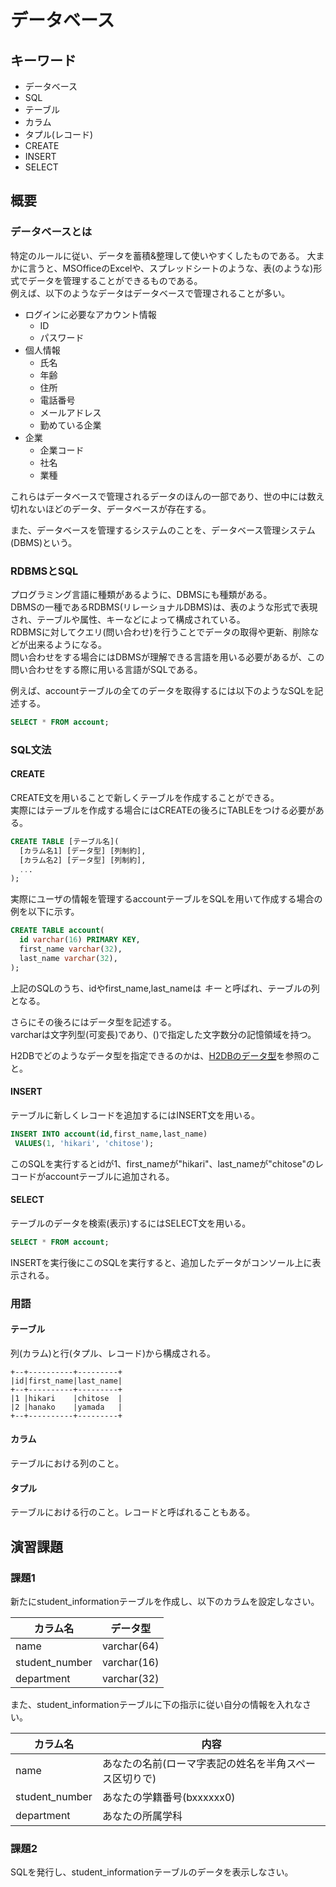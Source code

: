 # データベース

## キーワード

* データベース
* SQL
* テーブル
* カラム
* タプル(レコード)
* CREATE
* INSERT
* SELECT

## 概要

### データベースとは

特定のルールに従い、データを蓄積&整理して使いやすくしたものである。</be>
大まかに言うと、MSOfficeのExcelや、スプレッドシートのような、表(のような)形式でデータを管理することができるものである。</br>
例えば、以下のようなデータはデータベースで管理されることが多い。

* ログインに必要なアカウント情報
  * ID
  * パスワード
* 個人情報
  * 氏名
  * 年齢
  * 住所
  * 電話番号
  * メールアドレス
  * 勤めている企業
* 企業
  * 企業コード
  * 社名
  * 業種

これらはデータベースで管理されるデータのほんの一部であり、世の中には数え切れないほどのデータ、データベースが存在する。

また、データベースを管理するシステムのことを、データベース管理システム(DBMS)という。

### RDBMSとSQL

プログラミング言語に種類があるように、DBMSにも種類がある。</br>
DBMSの一種であるRDBMS(リレーショナルDBMS)は、表のような形式で表現され、テーブルや属性、キーなどによって構成されている。</br>
RDBMSに対してクエリ(問い合わせ)を行うことでデータの取得や更新、削除などが出来るようになる。</br>
問い合わせをする場合にはDBMSが理解できる言語を用いる必要があるが、この問い合わせをする際に用いる言語がSQLである。

例えば、accountテーブルの全てのデータを取得するには以下のようなSQLを記述する。

```sql
SELECT * FROM account;
```

### SQL文法

#### CREATE

CREATE文を用いることで新しくテーブルを作成することができる。</br>
実際にはテーブルを作成する場合にはCREATEの後ろにTABLEをつける必要がある。

```sql
CREATE TABLE [テーブル名](
  [カラム名1] [データ型] [列制約],
  [カラム名2] [データ型] [列制約],
  ...
);
```

実際にユーザの情報を管理するaccountテーブルをSQLを用いて作成する場合の例を以下に示す。

```sql
CREATE TABLE account(
  id varchar(16) PRIMARY KEY,
  first_name varchar(32),
  last_name varchar(32),
);
```

上記のSQLのうち、idやfirst_name,last_nameは *キー* と呼ばれ、テーブルの列となる。

さらにその後ろにはデータ型を記述する。</br>
varcharは文字列型(可変長)であり、()で指定した文字数分の記憶領域を持つ。

H2DBでどのようなデータ型を指定できるのかは、[H2DBのデータ型](http://www.h2database.com/html/datatypes.html)を参照のこと。

#### INSERT

テーブルに新しくレコードを追加するにはINSERT文を用いる。

```sql
INSERT INTO account(id,first_name,last_name)
 VALUES(1, 'hikari', 'chitose');
```

このSQLを実行するとidが1、first_nameが"hikari"、last_nameが"chitose"のレコードがaccountテーブルに追加される。

#### SELECT

テーブルのデータを検索(表示)するにはSELECT文を用いる。

```sql
SELECT * FROM account;
```

INSERTを実行後にこのSQLを実行すると、追加したデータがコンソール上に表示される。

### 用語

#### テーブル

列(カラム)と行(タプル、レコード)から構成される。

```text
+--+----------+---------+
|id|first_name|last_name|
+--+----------+---------+
|1 |hikari    |chitose  |
|2 |hanako    |yamada   |
+--+----------+---------+
```

#### カラム

テーブルにおける列のこと。

#### タプル

テーブルにおける行のこと。レコードと呼ばれることもある。

## 演習課題

### 課題1

新たにstudent_informationテーブルを作成し、以下のカラムを設定しなさい。

|カラム名|データ型|
|---|---|
|name|varchar(64)|
|student_number|varchar(16)|
|department|varchar(32)|

また、student_informationテーブルに下の指示に従い自分の情報を入れなさい。

|カラム名|内容|
|---|---|
|name|あなたの名前(ローマ字表記の姓名を半角スペース区切りで)|
|student_number|あなたの学籍番号(bxxxxxx0)|
|department|あなたの所属学科|

### 課題2

SQLを発行し、student_informationテーブルのデータを表示しなさい。
